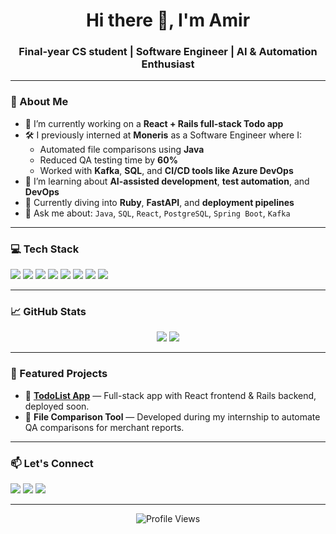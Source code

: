 <!-- Profile README for amir01mn -->
<h1 align="center">Hi there 👋, I'm Amir</h1>
<h3 align="center">Final-year CS student | Software Engineer | AI & Automation Enthusiast</h3>

---

### 🧠 About Me

- 🔭 I’m currently working on a **React + Rails full-stack Todo app**
- 🛠 I previously interned at **Moneris** as a Software Engineer where I:
  - Automated file comparisons using **Java**
  - Reduced QA testing time by **60%**
  - Worked with **Kafka**, **SQL**, and **CI/CD tools like Azure DevOps**
- 🤖 I’m learning about **AI-assisted development**, **test automation**, and **DevOps**
- 🌱 Currently diving into **Ruby**, **FastAPI**, and **deployment pipelines**
- 🧠 Ask me about: `Java`, `SQL`, `React`, `PostgreSQL`, `Spring Boot`, `Kafka`

---

### 💻 Tech Stack

<p>
  <img src="https://img.shields.io/badge/Java-ED8B00?style=flat&logo=java&logoColor=white" />
  <img src="https://img.shields.io/badge/Spring_Boot-6DB33F?style=flat&logo=spring-boot&logoColor=white" />
  <img src="https://img.shields.io/badge/React-20232A?style=flat&logo=react&logoColor=61DAFB" />
  <img src="https://img.shields.io/badge/Ruby_on_Rails-CC0000?style=flat&logo=ruby-on-rails&logoColor=white" />
  <img src="https://img.shields.io/badge/PostgreSQL-4169E1?style=flat&logo=postgresql&logoColor=white" />
  <img src="https://img.shields.io/badge/Kafka-231F20?style=flat&logo=apache-kafka&logoColor=white" />
  <img src="https://img.shields.io/badge/Azure_DevOps-0078D7?style=flat&logo=azure-devops&logoColor=white" />
  <img src="https://img.shields.io/badge/Docker-2496ED?style=flat&logo=docker&logoColor=white" />
</p>

---

### 📈 GitHub Stats

<p align="center">
  <img src="https://github-readme-stats.vercel.app/api?username=amir01mn&show_icons=true&theme=tokyonight&hide_border=true" />
  <img src="https://github-readme-stats.vercel.app/api/top-langs/?username=amir01mn&layout=compact&theme=tokyonight&hide_border=true" />
</p>

---

### 🚀 Featured Projects

- 🔹 [**TodoList App**](https://github.com/amir01mn/TodoList) — Full-stack app with React frontend & Rails backend, deployed soon.
- 🔹 **File Comparison Tool** — Developed during my internship to automate QA comparisons for merchant reports.

---

### 📫 Let's Connect

<p>
  <a href="https://www.linkedin.com/in/amir01mn/"><img src="https://img.shields.io/badge/LinkedIn-blue?logo=linkedin&logoColor=white" /></a>
  <a href="mailto:amir01mn@gmail.com"><img src="https://img.shields.io/badge/Email-D14836?logo=gmail&logoColor=white" /></a>
  <a href="https://github.com/amir01mn"><img src="https://img.shields.io/badge/GitHub-black?logo=github&logoColor=white" /></a>
</p>

---

<p align="center">
  <img src="https://komarev.com/ghpvc/?username=amir01mn&style=flat-square&color=blue" alt="Profile Views" />
</p>
